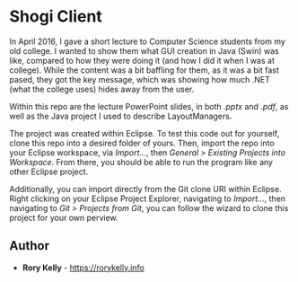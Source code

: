 # Shogi Client

In April 2016, I gave a short lecture to Computer Science students from my old college. I wanted to show them what GUI creation in Java (Swin) was like, compared to how they were doing it (and how I did it when I was at college). While the content was a bit baffling for them, as it was a bit fast pased, they got the key message, which was showing how much .NET (what the college uses) hides away from the user.

Within this repo are the lecture PowerPoint slides, in both *.pptx* and *.pdf*, as well as the Java project I used to describe LayoutManagers.

The project was created within Eclipse. To test this code out for yourself, clone this repo into a desired folder of yours. Then, import the repo into your Eclipse workspace, via *Import...*, then *General > Existing Projects into Workspace*. From there, you should be able to run the program like any other Eclipse project.

Additionally, you can import directly from the Git clone URI within Eclipse. Right clicking on your Eclipse Project Explorer, navigating to *Import...*, then navigating to *Git > Projects from Git*, you can follow the wizard to clone this project for your own perview.

## Author

* **Rory Kelly** - https://rorykelly.info

